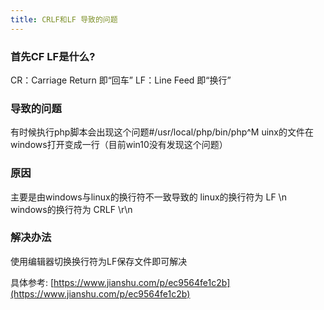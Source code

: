 ```yaml
---
title: CRLF和LF 导致的问题
---
```


### 首先CF LF是什么?

CR：Carriage Return  即“回车”
LF：Line Feed 即“换行” 

### 导致的问题

有时候执行php脚本会出现这个问题#/usr/local/php/bin/php^M
uinx的文件在windows打开变成一行（目前win10没有发现这个问题）

### 原因

主要是由windows与linux的换行符不一致导致的
linux的换行符为 LF \n windows的换行符为 CRLF \r\n

### 解决办法

使用编辑器切换换行符为LF保存文件即可解决

具体参考: [https://www.jianshu.com/p/ec9564fe1c2b](https://www.jianshu.com/p/ec9564fe1c2b)